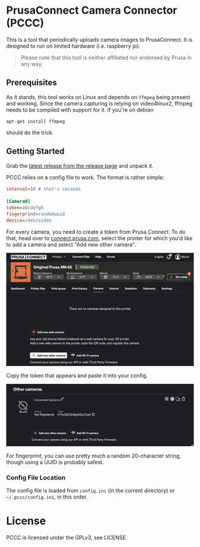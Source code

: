 # PrusaConnect Camera Connector (PCCC)
  
This is a tool that periodically uploads camera images to PrusaConnect. It is designed to run on limited hardware (i.e. raspberry pi). 

> Please note that this tool is neither affiliated nor endorsed by Prusa in any way. 

## Prerequisites 

As it stands, this tool works on Linux and depends on `ffmpeg` being present and working. Since the camera capturing is relying on video4linux2, ffmpeg needs to be compiled with support for it. If you're on debian
    
    apt-get install ffmpeg 

should do the trick. 

## Getting Started 

Grab the [latest release from the release page](https://github.com/moritzh/prusaconnect-camera-connector/releases/latest) and unpack it. 

PCCC relies on a config file to work. The format is rather simple: 

```ini
interval=10 # that's seconds

[Camera0]
token=abcdefgh
fingerprint=randomuuid
device=/dev/video
```

For every camera, you need to create a token from Prusa Connect. To do that, head over to [connect.prusa.com](https://connect.prusa.com), select the printer for which you'd like to add a camera and select "Add new other camera". 

![image](docs/img1.png)

Copy the token that appears and paste it into your config.

![image](docs/img2.png)

For fingerprint, you can use pretty much a random 20-character string, though using a UUID is probably safest. 

### Config File Location

The config file is loaded from `config.ini` (in the current directory) or `~/.pccc/config.ini`, in this order.

# License 

PCCC is licensed under the GPLv3, see LICENSE.